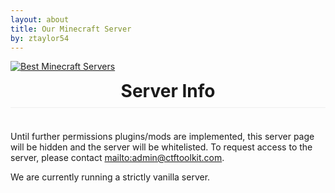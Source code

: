 ```yaml
---
layout: about
title: Our Minecraft Server
by: ztaylor54
---
```


<style>
	ul li {
		list-style-type: circle;
	}
	h1, h2 {
  		margin-top: 10px;
	 	text-align: center;
	}
	h3, h5, h6 {
	  	text-align: left;
		margin-top: 10px;
	}
	h4 {
    		margin-top: 10px;
    		font-size: 200%;
    		text-align: center;
    		border-bottom: 1px solid #eee;
    		padding-bottom: 0.3em;
    	}
    	.center-image {
    		margin: 0 auto;
    		display: block;
	}
</style>

<a href="http://topg.org/Minecraft"><img src="http://topg.org/image/030116/109750.gif" alt="Best Minecraft Servers" class="center-image"></a>

#### Server Info
Until further permissions plugins/mods are implemented, this server page will be hidden and the server will be whitelisted. To request access to the server, please contact <mailto:admin@ctftoolkit.com>.  
  
We are currently running a strictly vanilla server.
